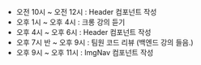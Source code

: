 - 오전 10시 ~ 오전 12시 : Header 컴포넌트 작성
- 오후 1시 ~ 오후 4시 : 크롱 강의 듣기
- 오후 4시 ~ 오후 6시 : Header 컴포넌트 작성
- 오후 7시 반 ~ 오후 9시 : 팀원 코드 리뷰 (백엔드 강의 들음.)
- 오후 9시 ~ 오후 11시 : ImgNav 컴포넌트 작성
